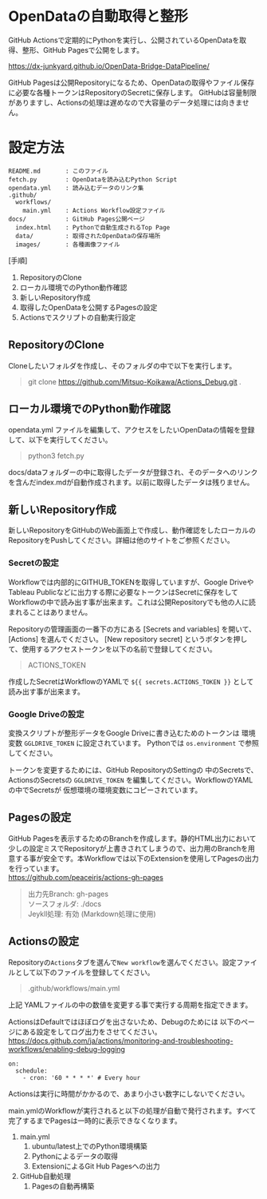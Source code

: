 # OpenDataの自動取得と整形
GitHub Actionsで定期的にPythonを実行し、公開されているOpenDataを取得、整形、GitHub Pagesで公開をします。

https://dx-junkyard.github.io/OpenData-Bridge-DataPipeline/

GitHub Pagesは公開Repositoryになるため、OpenDataの取得やファイル保存に必要な各種トークンはRepositoryのSecretに保存します。
GitHubは容量制限がありますし、Actionsの処理は遅めなので大容量のデータ処理には向きません。

# 設定方法
```
README.md       : このファイル
fetch.py        : OpenDataを読み込むPython Script
opendata.yml    : 読み込むデータのリンク集
.github/
  workflows/
    main.yml    : Actions Workflow設定ファイル
docs/           : GitHub Pages公開ページ
  index.html    : Pythonで自動生成されるTop Page
  data/         : 取得されたOpenDataの保存場所
  images/       : 各種画像ファイル
```
[手順]
1. RepositoryのClone
1. ローカル環境でのPython動作確認
1. 新しいRepository作成
1. 取得したOpenDataを公開するPagesの設定
1. Actionsでスクリプトの自動実行設定


## RepositoryのClone
Cloneしたいフォルダを作成し、そのフォルダの中で以下を実行します。
> git clone https://github.com/Mitsuo-Koikawa/Actions_Debug.git .

## ローカル環境でのPython動作確認
opendata.yml ファイルを編集して、アクセスをしたいOpenDataの情報を登録して、以下を実行してください。

> python3 fetch.py  

docs/dataフォルダーの中に取得したデータが登録され、そのデータへのリンクを含んだindex.mdが自動作成されます。以前に取得したデータは残りません。

## 新しいRepository作成
新しいRepositoryをGitHubのWeb画面上で作成し、動作確認をしたローカルのRepositoryをPushしてください。詳細は他のサイトをご参照ください。

### Secretの設定
Workflowでは内部的にGITHUB_TOKENを取得していますが、Google DriveやTableau Publicなどに出力する際に必要なトークンはSecretに保存をしてWorkflowの中で読み出す事が出来ます。これは公開Repositoryでも他の人に読まれることはありません。

Repositoryの管理画面の一番下の方にある [Secrets and variables] を開いて、[Actions] を選んでください。
[New repository secret] というボタンを押して、使用するアクセストークンを以下の名前で登録してください。
> ACTIONS_TOKEN

作成したSecretはWorkflowのYAMLで `${{ secrets.ACTIONS_TOKEN }}` として読み出す事が出来ます。  

### Google Driveの設定
変換スクリプトが整形データをGoogle Driveに書き込むためのトークンは
環境変数 `GGLDRIVE_TOKEN` に設定されています。
Pythonでは `os.environment` で参照してください。

トークンを変更するためには、GitHub RepositoryのSettingの
中のSecretsで、ActionsのSecretsの `GGLDRIVE_TOKEN`
を編集してください。WorkflowのYAMLの中でSecretsが
仮想環境の環境変数にコピーされています。

## Pagesの設定
GitHub Pagesを表示するためのBranchを作成します。静的HTML出力において少しの設定ミスでRepositoryが上書きされてしまうので、出力用のBranchを用意する事が安全です。本Workflowでは以下のExtensionを使用してPagesの出力を行っています。  
https://github.com/peaceiris/actions-gh-pages

> 出力先Branch: gh-pages  
ソースフォルダ: ./docs  
Jeykll処理: 有効 (Markdown処理に使用)  


## Actionsの設定
Repositoryの`Actions`タブを選んで`New workflow`を選んでください。設定ファイルとして以下のファイルを登録してください。
> .github/workflows/main.yml

上記 YAMLファイルの中の数値を変更する事で実行する周期を指定できます。

ActionsはDefaultではほぼログを出さないため、Debugのためには
以下のページにある設定をしてログ出力をさせてください。  
https://docs.github.com/ja/actions/monitoring-and-troubleshooting-workflows/enabling-debug-logging

```
on:  
  schedule:  
    - cron: '60 * * * *' # Every hour  
```

Actionsは実行に時間がかかるので、あまり小さい数字にしないでください。

main.ymlのWorkflowが実行されると以下の処理が自動で発行されます。すべて完了するまでPagesは一時的に表示できなくなります。  
1. main.yml
    1. ubuntu/latest上でのPython環境構築
    1. Pythonによるデータの取得
    1. ExtensionによるGit Hub Pagesへの出力
1. GitHub自動処理
    1. Pagesの自動再構築
